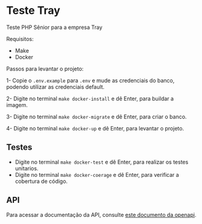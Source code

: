 Teste Tray
==========

Teste PHP Sênior para a empresa Tray

Requisitos:

- Make
- Docker

Passos para levantar o projeto:

1- Copie o ```.env.example``` para ```.env``` e mude as credenciais do banco, podendo utilizar as credenciais default.

2- Digite no terminal ```make docker-install``` e dê Enter, para buildar a imagem.

3- Digite no terminal ```make docker-migrate``` e dê Enter, para criar o banco.

4- Digite no terminal ```make docker-up``` e dê Enter, para levantar o projeto.

Testes
------

- Digite no terminal ```make docker-test``` e dê Enter, para realizar os testes unitarios.
- Digite no terminal ```make docker-coerage``` e dê Enter, para verificar a cobertura de código.


API
---

Para acessar a documentação da API, consulte [este documento da openapi](docs/api.json).
